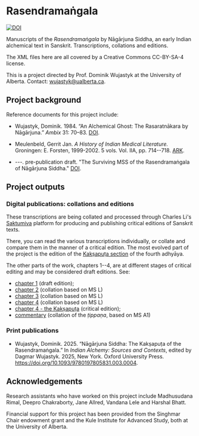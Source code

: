 # Rasendramaṅgala

[![DOI](https://zenodo.org/badge/137264352.svg)](https://zenodo.org/badge/latestdoi/137264352)

Manuscripts of the _Rasendramaṅgala_ by Nāgārjuna Siddha, an early Indian alchemical text in Sanskrit. Transcriptions, collations and editions.

The XML files here are all covered by a Creative Commons CC-BY-SA-4 license.

This is a project directed by Prof. Dominik Wujastyk at the University of Alberta.  Contact: <wujastyk@ualberta.ca>.

## Project background

Reference documents for this project include:

* Wujastyk, Dominik. 1984. “An Alchemical Ghost: The Rasaratnākara by Nāgārjuna.” *Ambix* 31: 70–83. [DOI](https://doi.org/10.1179/amb.1984.31.2.70).

* Meulenbeld, Gerrit Jan. *A History of Indian Medical Literature.* Groningen: E. Forsten, 1999-2002. 5 vols.  Vol. IIA, pp. 714--718. [ARK](http://n2t.net/ark:/13960/t4qk6558q).

* ---. pre-publication draft. "The Surviving MSS of the Rasendramaṅgala of Nāgārjuna Siddha." [DOI](http://doi.org/10.5281/zenodo.6486033).

## Project outputs
### Digital publications: collations and editions

These transcriptions are being collated and processed through Charles Li's [Saktumiva](http://saktumiva.org/start) platform for producing and publishing critical editions of Sanskrit texts.

There, you can read the various transcriptions individually, or collate and compare them in the manner of a critical edition.  The most evolved part of the project is the edition of the [Kakṣapuṭa section](https://saktumiva.org/wiki/wujastyk/rasendramangala/chapter4-srisaila/provisional_edition?upama_ver=gfvzyn7fgz) of the fourth adhyāya. 

The other parts of the work, chapters 1--4, are at different stages of critical editing and may be considered draft editions.  See:

* [chapter 1](https://saktumiva.org/wiki/wujastyk/rasendramangala/chapter1/provisional_edition_ch1&upama_script=devanagari?upama_script=devanagari&upama_ver=gvovgnxhka) (draft edition);
* [chapter 2](https://saktumiva.org/wiki/wujastyk/rasendramangala/chapter2/l_london-ch2?upama_ver=h22njcbn6p&upama_script=devanagari)  (collation based on MS L)
* [chapter 3](https://saktumiva.org/wiki/wujastyk/rasendramangala/chapter3/l-ch3?upama_ver=i2e7jeps0j&upama_script=devanagari) (collation based on MS L)
* [chapter 4](https://saktumiva.org/wiki/wujastyk/rasendramangala/chapter4/l-ch4?upama_ver=i2e7kbgiqc&upama_script=devanagari) (collation based on MS L)
* [chapter 4 - the Kakṣapuṭa](https://saktumiva.org/wiki/wujastyk/rasendramangala/chapter4-srisaila/provisional_edition?upama_ver=gfvzyn7fgz&upama_script=devanagari) (critical edition);
* [commentary](https://saktumiva.org/wiki/wujastyk/rasendramangala/commentary/a1-ch4-tippana&upama_script=devanagari?upama_ver=h5ha539t8w&upama_script=devanagari) (collation of the *ṭippaṇa*, based on MS A1)

### Print publications
* Wujastyk, Dominik. 2025. “Nāgārjuna Siddha: The Kakṣapuṭa of the Rasendramaṅgala.” In *Indian Alchemy: Sources and Contexts*, edited by Dagmar Wujastyk. 2025, New York. Oxford University Press. https://doi.org/10.1093/9780197805831.003.0004.


## Acknowledgements

Research assistants who have worked on this project include Madhusudana Rimal, Deepro Chakraborty, Jane Allred, Vandana Lele and Harshal Bhatt.  

Financial support for this project has been provided from the Singhmar Chair endowment grant and the Kule Institute for Advanced Study, both at the University of Alberta.
